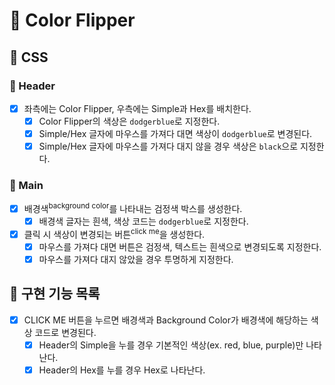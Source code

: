 # 🚖 Color Flipper

## 🎨 CSS

### 📌 Header

- [x] 좌측에는 Color Flipper, 우측에는 Simple과 Hex를 배치한다.
  - [x] Color Flipper의 색상은 `dodgerblue`로 지정한다.
  - [x] Simple/Hex 글자에 마우스를 가져다 대면 색상이 `dodgerblue`로 변경된다.
  - [x] Simple/Hex 글자에 마우스를 가져다 대지 않을 경우 색상은 `black`으로 지정한다.

### 📌 Main

- [x] 배경색<sup>background color</sup>를 나타내는 검정색 박스를 생성한다.
  - [x] 배경색 글자는 흰색, 색상 코드는 `dodgerblue`로 지정한다.
- [x] 클릭 시 색상이 변경되는 버튼<sup>click me</sup>을 생성한다.
  - [x] 마우스를 가져다 대면 버튼은 검정색, 텍스트는 흰색으로 변경되도록 지정한다.
  - [x] 마우스를 가져다 대지 않았을 경우 투명하게 지정한다.

## 🚀 구현 기능 목록

- [x] CLICK ME 버튼을 누르면 배경색과 Background Color가 배경색에 해당하는 색상 코드로 변경된다.
  - [x] Header의 Simple을 누를 경우 기본적인 색상(ex. red, blue, purple)만 나타난다.
  - [x] Header의 Hex를 누를 경우 Hex로 나타난다.
